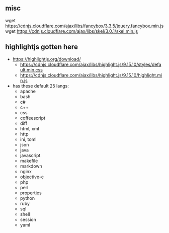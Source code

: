 ## misc
wget https://cdnjs.cloudflare.com/ajax/libs/fancybox/3.3.5/jquery.fancybox.min.js
wget https://cdnjs.cloudflare.com/ajax/libs/skel/3.0.1/skel.min.js

## highlightjs gotten here
- https://highlightjs.org/download/
  - https://cdnjs.cloudflare.com/ajax/libs/highlight.js/9.15.10/styles/default.min.css
  - https://cdnjs.cloudflare.com/ajax/libs/highlight.js/9.15.10/highlight.min.js
- has these default 25 langs:
  - apache
  - bash
  - c#
  - c++
  - css
  - coffeescript
  - diff
  - html, xml
  - http
  - ini, toml
  - json
  - java
  - javascript
  - makefile
  - markdown
  - nginx
  - objective-c
  - php
  - perl
  - properties
  - python
  - ruby
  - sql
  - shell
  - session
  - yaml
